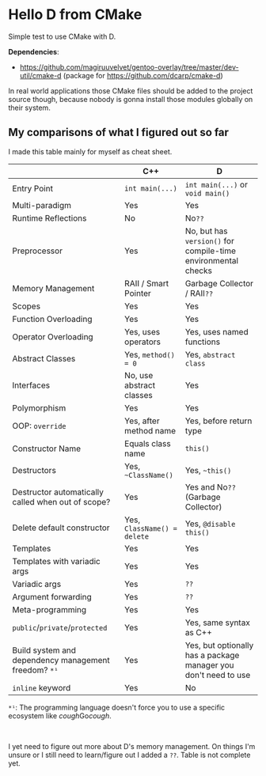# Hello D from CMake

Simple test to use CMake with D.

**Dependencies**:

 - https://github.com/magiruuvelvet/gentoo-overlay/tree/master/dev-util/cmake-d (package for https://github.com/dcarp/cmake-d)


In real world applications those CMake files should be added to the project source though,
because nobody is gonna install those modules globally on their system.


## My comparisons of what I figured out so far

I made this table mainly for myself as cheat sheet.

|                              |   C++                            | D                                |
|------------------------------|----------------------------------|----------------------------------|
| Entry Point                  | `int main(...)`                  | `int main(...)` or `void main()` |
| Multi-paradigm               | Yes                              | Yes                              |
| Runtime Reflections          | No                               | No`??`                           |
| Preprocessor                 | Yes                              | No, but has `version()` for compile-time environmental checks |
| Memory Management            | RAII / Smart Pointer             | Garbage Collector / RAII`??`     |
| Scopes                       | Yes                              | Yes                              |
| Function Overloading         | Yes                              | Yes                              |
| Operator Overloading         | Yes, uses operators              | Yes, uses named functions        |
| Abstract Classes             | Yes, `method() = 0`              | Yes, `abstract class`            |
| Interfaces                   | No, use abstract classes         | Yes                              |
| Polymorphism                 | Yes                              | Yes                              |
| OOP: `override`              | Yes, after method name           | Yes, before return type          |
| Constructor Name             | Equals class name                | `this()`                         |
| Destructors                  | Yes, `~ClassName()`              | Yes, `~this()`                   |
| Destructor automatically called when out of scope? | Yes        | Yes and No`??` (Garbage Collector) |
| Delete default constructor   | Yes, `ClassName() = delete`      | Yes, `@disable this()`           |
| Templates                    | Yes                              | Yes                              |
| Templates with variadic args | Yes                              | Yes                              |
| Variadic args                | Yes                              | `??`                             |
| Argument forwarding          | Yes                              | `??`                             |
| Meta-programming             | Yes                              | Yes                              |
| `public`/`private`/`protected` | Yes                            | Yes, same syntax as C++          |
| Build system and dependency management freedom? `*¹` | Yes      | Yes, but optionally has a package manager you don't need to use |
| `inline` keyword             | Yes                              | No                               |


`*¹`: The programming language doesn't force you to use a specific ecosystem like *cough*Go*cough*.

<br>

I yet need to figure out more about D's memory management. On things I'm unsure or I still
need to learn/figure out I added a `??`. Table is not complete yet.
